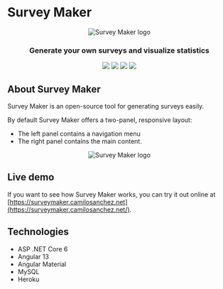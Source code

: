 # Survey Maker
<div align="center">
  <img alt="Survey Maker logo" src="https://i.ibb.co/2ncyrwM/Screenshot-2022-05-30-221731.png" />

  ### Generate your own surveys and visualize statistics

  <img href src="https://img.shields.io/badge/.NET-5C2D91?style=for-the-badge&logo=.net&logoColor=white"/>
  <img href src="https://img.shields.io/badge/Angular-DD0031?style=for-the-badge&logo=angular&logoColor=white"/>
  <img href src="https://img.shields.io/badge/MySQL-00000F?style=for-the-badge&logo=mysql&logoColor=white"/>
   <img href src="https://img.shields.io/badge/Heroku-430098?style=for-the-badge&logo=heroku&logoColor=white"/>
 
</div>

## About Survey Maker

Survey Maker is an open-source tool for generating surveys easily.

By default Survey Maker offers a two-panel, responsive layout:

- The left panel contains a navigation menu
- The right panel contains the main content.
<div align="center">
  <img alt="Survey Maker logo" src="https://i.ibb.co/M1zdHmf/3-devices-white.png" />
</div>


## Live demo

If you want to see how Survey Maker works,
you can try it out online at [https://surveymaker.camilosanchez.net](https://surveymaker.camilosanchez.net/).


## Technologies
- ASP .NET Core 6
- Angular 13
- Angular Material
- MySQL
- Heroku
